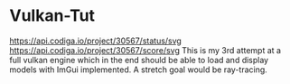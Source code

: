# Vulkan-Tut
https://api.codiga.io/project/30567/status/svg https://api.codiga.io/project/30567/score/svg
This is my 3rd attempt at a full vulkan engine which in the end should be able to load and display models with ImGui implemented.
A stretch goal would be ray-tracing.
